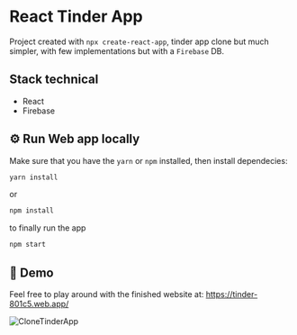 # React Tinder App

Project created with `npx create-react-app`, tinder app clone but much simpler, with few implementations but with a `Firebase` DB.

## Stack technical

* React
* Firebase

## ⚙️ Run Web app locally

Make sure that you have the `yarn` or `npm` installed, then install dependecies:

```sh
yarn install
```

or

```sh
npm install 
```

to finally run the app

```sh
npm start
```

## 👾 Demo

Feel free to play around with the finished website at: <https://tinder-801c5.web.app/>

![CloneTinderApp](https://user-images.githubusercontent.com/59458303/127393250-284381eb-2d82-4466-9461-71fd6b018d6e.png)
